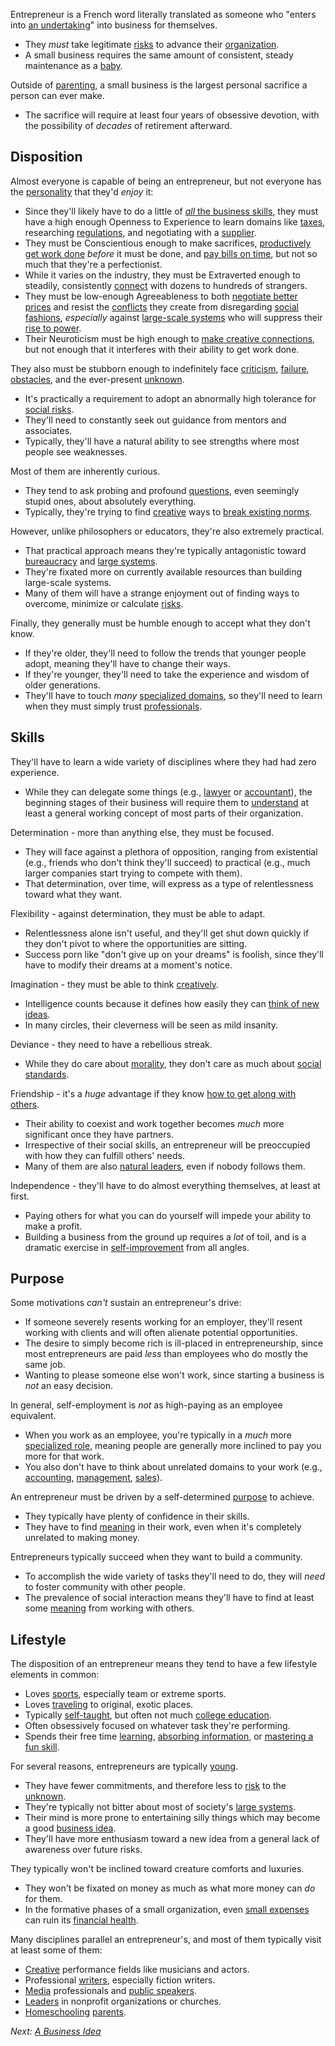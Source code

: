 
Entrepreneur is a French word literally translated as someone who "enters into [an undertaking](https://gainedin.site/social-risk/)" into business for themselves.

- They *must* take legitimate [risks](/risk-mgmt/) to advance their [organization](https://gainedin.site/groups-small/).
- A small business requires the same amount of consistent, steady maintenance as a [baby](https://adequate.life/parenting-1).

Outside of [parenting](https://adequate.life/parenting-2/), a small business is the largest personal sacrifice a person can ever make.

- The sacrifice will require at least four years of obsessive devotion, with the possibility of *decades* of retirement afterward.

## Disposition

Almost everyone is capable of being an entrepreneur, but not everyone has the [personality](https://gainedin.site/personality/) that they'd *enjoy* it:

- Since they'll likely have to do a little of [*all* the business skills](/business/), they must have a high enough Openness to Experience to learn domains like [taxes](/accounting/), researching [regulations](/legal-doctrines/), and negotiating with a [supplier](/logistics/).
- They must be Conscientious enough to make sacrifices, [productively get work done](https://adequate.life/success-4/) *before* it must be done, and [pay bills on time](https://adequate.life/money-3/), but not so much that they're a perfectionist.
- While it varies on the industry, they must be Extraverted enough to steadily, consistently [connect](https://adequate.life/speaking/) with dozens to hundreds of strangers.
- They must be low-enough Agreeableness to both [negotiate better prices](https://adequate.life/conflicts/) and resist the [conflicts](https://gainedin.site/conflicts/) they create from disregarding [social fashions](https://gainedin.site/trends/), *especially* against [large-scale systems](https://gainedin.site/bad-systems/) who will suppress their [rise to power](https://gainedin.site/power/).
- Their Neuroticism must be high enough to [make creative connections](https://gainedin.site/creativity/), but not enough that it interferes with their ability to get work done.

They also must be stubborn enough to indefinitely face [criticism](https://adequate.life/conflicts/), [failure](https://adequate.life/success-1/), [obstacles](https://adequate.life/success-5/), and the ever-present [unknown](https://gainedin.site/unknown/).

- It's practically a requirement to adopt an abnormally high tolerance for [social risks](https://gainedin.site/social-risk/).
- They'll need to constantly seek out guidance from mentors and associates.
- Typically, they'll have a natural ability to see strengths where most people see weaknesses.

Most of them are inherently curious.

- They tend to ask probing and profound [questions](understanding.md), even seemingly stupid ones, about absolutely everything.
- Typically, they're trying to find [creative](https://gainedin.site/creativity/) ways to [break existing norms](https://gainedin.site/taboo/).

However, unlike philosophers or educators, they're also extremely practical.

- That practical approach means they're typically antagonistic toward [bureaucracy](/bureaucracy/) and [large systems](https://gainedin.site/groups-large/).
- They're fixated more on currently available resources than building large-scale systems.
- Many of them will have a strange enjoyment out of finding ways to overcome, minimize or calculate [risks](/risk-mgmt/).

Finally, they generally must be humble enough to accept what they don't know.

- If they're older, they'll need to follow the trends that younger people adopt, meaning they'll have to change their ways.
- If they're younger, they'll need to take the experience and wisdom of older generations.
- They'll have to touch *many* [specialized domains](https://gainedin.site/specialization-cities/), so they'll need to learn when they must simply trust [professionals](/professionals/).

## Skills

They'll have to learn a wide variety of disciplines where they had had zero experience.

- While they can delegate some things (e.g., [lawyer](/legal-dictionary/) or [accountant](/accounting/)), the beginning stages of their business will require them to [understand](understanding.md) at least a general working concept of most parts of their organization.

Determination - more than anything else, they must be focused.

- They will face against a plethora of opposition, ranging from existential (e.g., friends who don't think they'll succeed) to practical (e.g., much larger companies start trying to compete with them).
- That determination, over time, will express as a type of relentlessness toward what they want.

Flexibility - against determination, they must be able to adapt.

- Relentlessness alone isn't useful, and they'll get shut down quickly if they don't pivot to where the opportunities are sitting.
- Success porn like "don't give up on your dreams" is foolish, since they'll have to modify their dreams at a moment's notice.

Imagination - they must be able to think [creatively](https://adequate.life/creativity/).

- Intelligence counts because it defines how easily they can [think of new ideas](https://gainedin.site/creativity/).
- In many circles, their cleverness will be seen as mild insanity.

Deviance - they need to have a rebellious streak.

- While they do care about [morality](https://gainedin.site/morality/), they don't care as much about [social standards](https://adequate.life/social-rules/).

Friendship - it's a *huge* advantage if they know [how to get along with others](https://adequate.life/people-3/).

- Their ability to coexist and work together becomes *much* more significant once they have partners.
- Irrespective of their social skills, an entrepreneur will be preoccupied with how they can fulfill others' needs.
- Many of them are also [natural leaders](/mgmt/), even if nobody follows them.

Independence - they'll have to do almost everything themselves, at least at first.

- Paying others for what you can do yourself will impede your ability to make a profit.
- Building a business from the ground up requires a *lot* of toil, and is a dramatic exercise in [self-improvement](https://adequate.life/) from all angles.

## Purpose

Some motivations *can't* sustain an entrepreneur's drive:

- If someone severely resents working for an employer, they'll resent working with clients and will often alienate potential opportunities.
- The desire to simply become rich is ill-placed in entrepreneurship, since most entrepreneurs are paid *less* than employees who do mostly the same job.
- Wanting to please someone else won't work, since starting a business is *not* an easy decision.

In general, self-employment is *not* as high-paying as an employee equivalent.

- When you work as an employee, you're typically in a *much* more [specialized role](https://gainedin.site/specialization-cities/), meaning people are generally more inclined to pay you more for that work.
- You also don't have to think about unrelated domains to your work (e.g., [accounting](/accounting/), [management](/mgmt/), [sales](/marketing/)).

An entrepreneur must be driven by a self-determined [purpose](https://gainedin.site/purpose/) to achieve.

- They typically have plenty of confidence in their skills.
- They have to find [meaning](https://gainedin.site/meaning/) in their work, even when it's completely unrelated to making money.

Entrepreneurs typically succeed when they want to build a community.

- To accomplish the wide variety of tasks they'll need to do, they will *need* to foster community with other people.
- The prevalence of social interaction means they'll have to find at least some [meaning](https://gainedin.site/meaning/) from working with others.

## Lifestyle

The disposition of an entrepreneur means they tend to have a few lifestyle elements in common:

- Loves [sports](/sports/), especially team or extreme sports.
- Loves [traveling](https://adequate.life/vacations-trips/) to original, exotic places.
- Typically [self-taught](understanding.md), but often not much [college education](https://adequate.life/college/).
- Often obsessively focused on whatever task they're performing.
- Spends their free time [learning](https://gainedin.site/pedagogy/), [absorbing information](understanding.md), or [mastering a fun skill](https://adequate.life/fun/).

For several reasons, entrepreneurs are typically [young](https://gainedin.site/maturity/).

- They have fewer commitments, and therefore less to [risk](/risk-mgmt/) to the [unknown](https://gainedin.site/unknown/).
- They're typically not bitter about most of society's [large systems](https://gainedin.site/bad-systems/).
- Their mind is more prone to entertaining silly things which may become a good [business idea](/entrepreneur-idea/).
- They'll have more enthusiasm toward a new idea from a general lack of awareness over future risks.

They typically won't be inclined toward creature comforts and luxuries.

- They won't be fixated on money as much as what more money can *do* for them.
- In the formative phases of a small organization, even [small expenses](https://adequate.life/saving/) can ruin its [financial health](/accounting/).

Many disciplines parallel an entrepreneur's, and most of them typically visit at least some of them:

- [Creative](https://gainedin.site/creativity/) performance fields like musicians and actors.
- Professional [writers](https://adequate.life/writing/), especially fiction writers.
- [Media](https://gainedin.site/storytellers/) professionals and [public speakers](https://adequate.life/speaking/).
- [Leaders](/mgmt/) in nonprofit organizations or churches.
- [Homeschooling](/homeschool/) [parents](https://adequate.life/parenting-2/).

*Next: [A Business Idea](/entrepreneur-idea/)*
